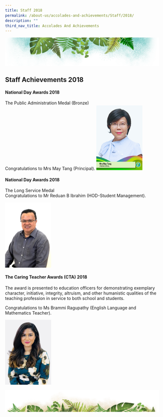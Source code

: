 ```yaml
---
title: Staff 2018
permalink: /about-us/accolades-and-achievements/Staff/2018/
description: ""
third_nav_title: Accolades And Achievements
---
```



![](/images/Banner.png)

Staff Achievements 2018
----

#### National Day Awards 2018

The Public Administration Medal (Bronze)  
Congratulations to Mrs May Tang (Principal).
<img src="/images/Mrs%20May%20Tang-FINAL.jpg" style="width:30%">


#### National Day Awards 2018

  
The Long Service Medal  
Congratulations to Mr Reduan B Ibrahim (HOD-Student Management).

<img src="/images/Reduan%20B%20Ibrahim%20(Mr).jpg" style="width:30%">


#### The Caring Teacher Awards (CTA) 2018

  
The award is presented to education officers for demonstrating exemplary character, initiative, integrity, altruism, and other humanistic qualities of the teaching profession in service to both school and students.        

Congratulations to Ms Brammi Ragupathy (English Language and Mathematics Teacher).

<img src="/images/Brammi%20Ragupathy%20(Ms).jpg" style="width:30%">

![](/images/bg-bottom.png)
